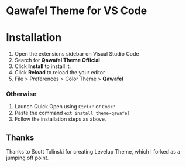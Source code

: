 # Qawafel Theme for VS Code

# Installation

1. Open the extensions sidebar on Visual Studio Code
2. Search for **Qawafel Theme Official**
3. Click **Install** to install it.
4. Click **Reload** to reload the your editor
5. File > Preferences > Color Theme > **Qawafel**

### Otherwise

1. Launch Quick Open using `Ctrl+P` or `Cmd+P`
2. Paste the command `ext install theme-qawafel`
3. Follow the installation steps as above.

## Thanks

Thanks to Scott Tolinski for creating Levelup Theme, which I forked as a jumping off point.
